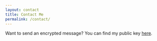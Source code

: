 ```yaml
---
layout: contact
title: Contact Me
permalink: /contact/
---
```


Want to send an encrypted message? You can find my public key [here](/key).
